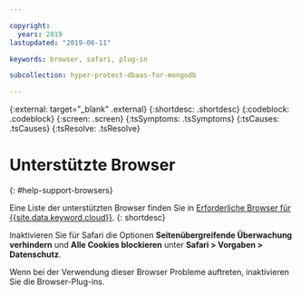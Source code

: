 ```yaml
---

copyright:
  years: 2019
lastupdated: "2019-06-11"

keywords: browser, safari, plug-in

subcollection: hyper-protect-dbaas-for-mongodb

---
```

{:external: target="_blank" .external}
{:shortdesc: .shortdesc}
{:codeblock: .codeblock}
{:screen: .screen}
{:tsSymptoms: .tsSymptoms}
{:tsCauses: .tsCauses}
{:tsResolve: .tsResolve}


# Unterstützte Browser
{: #help-support-browsers}

Eine Liste der unterstützten Browser finden Sie in [Erforderliche Browser für {{site.data.keyword.cloud}}](/docs/overview?topic=overview-prereqs-platform#browsers-platform).
{: shortdesc}

Inaktivieren Sie für Safari die Optionen **Seitenübergreifende Überwachung verhindern** und **Alle Cookies blockieren** unter **Safari > Vorgaben > Datenschutz**.

Wenn bei der Verwendung dieser Browser Probleme auftreten, inaktivieren Sie die Browser-Plug-ins.
